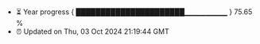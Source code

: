 - ⏳ Year progress { ██████████████████████▁▁▁▁▁▁▁▁ } 75.65 %
- ⏰ Updated on Thu, 03 Oct 2024 21:19:44 GMT

